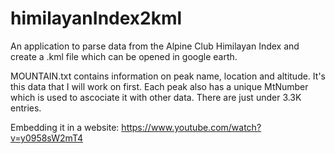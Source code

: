# himilayanIndex2kml
An application to parse data from the Alpine Club Himilayan Index and create a .kml file which can be opened in google earth.

MOUNTAIN.txt contains information on peak name, location and altitude. It's this data that I will work on first. Each peak also 
has a unique MtNumber which is used to ascociate it with other data. There are just under 3.3K entries.

Embedding it in a website: https://www.youtube.com/watch?v=y0958sW2mT4 
